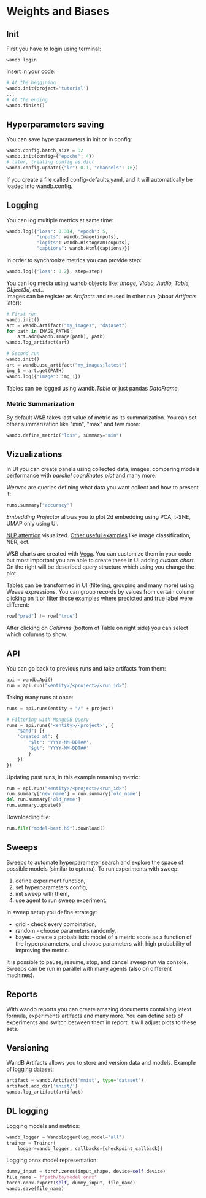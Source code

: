 # Weights and Biases

## Init

First you have to login using terminal:

```console
wandb login
```

Insert in your code:

```python
# At the beggining
wandb.init(project='tutorial')
...
# At the ending
wandb.finish()
```

## Hyperparameters saving

You can save hyperparameters in init or in config:

```python
wandb.config.batch_size = 32
wandb.init(config={"epochs": 4})
# later, treating config as dict
wandb.config.update({"lr": 0.1, "channels": 16})
```

If you create a file called config-defaults.yaml, and it will automatically be loaded into wandb.config.

## Logging

You can log multiple metrics at same time:

```python
wandb.log({"loss": 0.314, "epoch": 5,
           "inputs": wandb.Image(inputs),
           "logits": wandb.Histogram(ouputs),
           "captions": wandb.Html(captions)})
```

In order to synchronize metrics you can provide step:

```python
wandb.log({'loss': 0.2}, step=step)
```

You can log media using wandb objects like: *Image, Video, Audio, Table, Object3d, ect.*.  
Images can be register as *Artifacts* and reused in other run (about *Artifacts* later):

```python
# First run
wandb.init()
art = wandb.Artifact("my_images", "dataset")
for path in IMAGE_PATHS:
    art.add(wandb.Image(path), path)
wandb.log_artifact(art)

# Second run
wandb.init()
art = wandb.use_artifact("my_images:latest")
img_1 = art.get(PATH)
wandb.log({"image": img_1})
```

Tables can be logged using wandb.*Table* or just pandas *DataFrame*.

### Metric Summarization

By default W&B takes last value of metric as its summarization. You can set other summarization like "min", "max" and few more:

```python
wandb.define_metric("loss", summary="min")
```

## Vizualizations

In UI you can create panels using collected data, images, comparing models performance with *parallel coordinates plot* and many more.  

*Weaves* are queries defining what data you want collect and how to present it:

```python
runs.summary["accuracy"]
```

*Embedding Projector* allows you to plot 2d embedding using PCA, t-SNE, UMAP only using UI.  

[NLP attention](https://wandb.ai/kylegoyette/gradientsandtranslation2/reports/Visualizing-NLP-Attention-Based-Models-Using-Custom-Charts--VmlldzoyNjg2MjM) visualized. [Other useful examples](https://docs.wandb.ai/guides/data-vis/tables) like image classification, NER, ect.  

W&B charts are created with [Vega](https://vega.github.io/vega/). You can customize them in your code but most important you are able to create these in UI adding *custom chart*. On the right will be described query structure which using you change the plot.  

Tables can be transformed in UI (filtering, grouping and many more) using Weave expressions. You can group records by values from certain column clicking on it or filter those examples where predicted and true label were different:

```python
row["pred"] != row["true"]
```

After clicking on *Columns* (bottom of Table on right side) you can select which columns to show.

## API

You can go back to previous runs and take artifacts from them:

```python
api = wandb.Api()
run = api.run("<entity>/<project>/<run_id>")
```

Taking many runs at once:

```python
runs = api.runs(entity + "/" + project)

# Filtering with MongoDB Query
runs = api.runs('<entity>/<project>', {
    "$and": [{
    'created_at': {
        "$lt": 'YYYY-MM-DDT##',
        "$gt": 'YYYY-MM-DDT##'
        }
    }]
})
```

Updating past runs, in this example renaming metric:

```python
run = api.run("<entity>/<project>/<run_id>")
run.summary['new_name'] = run.summary['old_name']
del run.summary['old_name']
run.summary.update()
```

Downloading file:

```python
run.file("model-best.h5").download()
```

## Sweeps

Sweeps to automate hyperparameter search and explore the space of possible models (similar to optuna). To run experiments with sweep:

1. define experiment function,
2. set hyperparameters config,
3. init sweep with them,
4. use agent to run sweep experiment.

In sweep setup you define strategy:

- grid - check every combination,
- random - choose parameters randomly,
- bayes - create a probabilistic model of a metric score as a function of the hyperparameters, and choose parameters with high probability of improving the metric.

It is possible to pause, resume, stop, and cancel sweep run via console.
Sweeps can be run in parallel with many agents (also on different machines).

## Reports

With wandb reports you can create amazing documents containing latext formula, experiments artifacts and many more. You can define sets of experiments and switch between them in report. It will adjust plots to these sets.  

## Versioning

WandB Artifacts allows you to store and version data and models. Example of logging dataset:

```python
artifact = wandb.Artifact('mnist', type='dataset')
artifact.add_dir('mnist/')
wandb.log_artifact(artifact)
```

## DL logging

Logging models and metrics:

```python
wandb_logger = WandbLogger(log_model="all")
trainer = Trainer(
    logger=wandb_logger, callbacks=[checkpoint_callback])
```

Logging onnx model representation:

```python
dummy_input = torch.zeros(input_shape, device=self.device)
file_name = f"path/to/model.onnx"
torch.onnx.export(self, dummy_input, file_name)
wandb.save(file_name)
```

